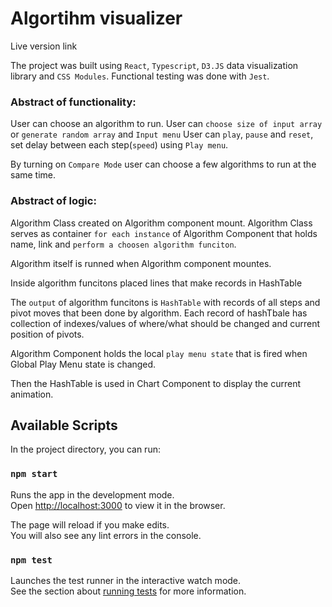 # Algortihm visualizer


Live version link

The project was built using `React`, `Typescript`, `D3.JS` data visualization library and `CSS Modules`.
Functional testing was done with `Jest`.

### Abstract of functionality:

User can choose an algorithm to run.
User can `choose size of input array` or `generate random array` and `Input menu`
User can `play`, `pause` and `reset`, set delay between each step(`speed`) using `Play menu`.

By turning on `Compare Mode` user can choose a few algorithms to run at the same time.

### Abstract of logic:


Algorithm Class created on Algorithm component mount.
Algorithm Class serves as container `for each instance` of Algorithm Component that holds name, link and `perform a choosen algorithm funciton`. 

Algorithm itself is runned when Algorithm component mountes. 

Inside algorithm funcitons placed lines that make records in HashTable

The `output` of algorithm funcitons is `HashTable` with records of all steps and pivot moves that been done by algorithm. 
Each record of hashTbale has collection of indexes/values of where/what should be changed and current position of pivots.


Algorithm Component holds the local `play menu state` that is fired when Global Play Menu state is changed.


Then the HashTable is used in Chart Component to display the current animation.


## Available Scripts

In the project directory, you can run:

### `npm start`

Runs the app in the development mode.\
Open [http://localhost:3000](http://localhost:3000) to view it in the browser.

The page will reload if you make edits.\
You will also see any lint errors in the console.

### `npm test`

Launches the test runner in the interactive watch mode.\
See the section about [running tests](https://facebook.github.io/create-react-app/docs/running-tests) for more information.

